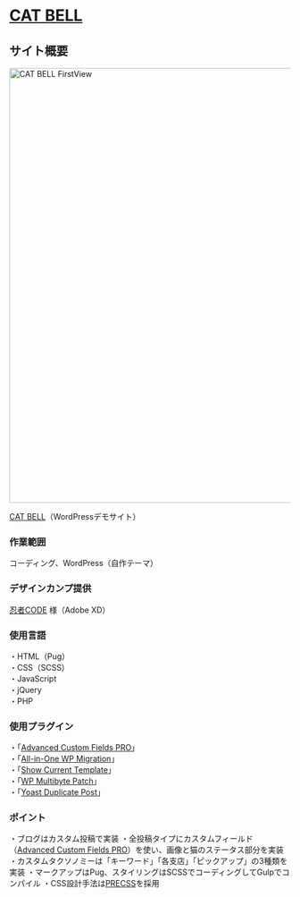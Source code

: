 # [CAT BELL](https://cat-bell.toshikilog.net/)
## サイト概要
<img src ="https://user-images.githubusercontent.com/56625030/135709243-13d76cf2-b99c-4746-911e-9123f07f03ea.png" alt="CAT BELL FirstView" width="778">

[CAT BELL](https://cat-bell.toshikilog.net/)（WordPressデモサイト）

### 作業範囲
コーディング、WordPress（自作テーマ）
### デザインカンプ提供
[忍者CODE](https://ninjacode.work/) 様（Adobe XD）
### 使用言語
・HTML（Pug）<br>
・CSS（SCSS）<br>
・JavaScript<br>
・jQuery<br>
・PHP
### 使用プラグイン
・「[Advanced Custom Fields PRO](https://www.advancedcustomfields.com/)」<br>
・「[All-in-One WP Migration](https://servmask.com/)」<br>
・「[Show Current Template](https://ja.wordpress.org/plugins/show-current-template/)」<br>
・「[WP Multibyte Patch](https://eastcoder.com/code/wp-multibyte-patch/)」<br>
・「[Yoast Duplicate Post](https://yoast.com/wordpress/plugins/duplicate-post/)」
### ポイント
・ブログはカスタム投稿で実装
・全投稿タイプにカスタムフィールド（[Advanced Custom Fields PRO](https://www.advancedcustomfields.com/)）を使い、画像と猫のステータス部分を実装
・カスタムタクソノミーは「キーワード」「各支店」「ピックアップ」の3種類を実装
・マークアップはPug、スタイリングはSCSSでコーディングしてGulpでコンパイル
・CSS設計手法は[PRECSS](https://precss.io/ja/)を採用
